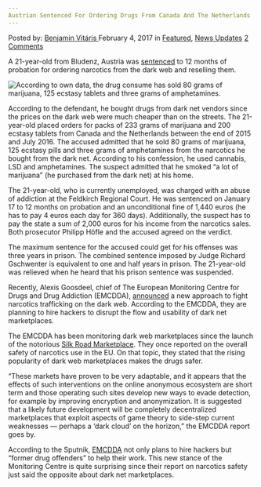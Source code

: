 ```yaml
---
Austrian Sentenced For Ordering Drugs From Canada And The Netherlands
---
```

<article class="post-listing post-17972 post type-post status-publish format-standard has-post-thumbnail hentry  tag-austrian tag-canada tag-netherlands tag-ordering tag-sentenced">
    <div class="post-inner">
        <span>Posted by: <a href="https://www.deepdotweb.com/author/benjaminvi/" title="">Benjamin Vitáris </a></span>
    <span>February 4, 2017</span>
    <span>in <a href="https://www.deepdotweb.com/category/deepdot-news/" rel="category tag">Featured</a>, <a href="https://www.deepdotweb.com/category/news-updates/" rel="category tag">News Updates</a></span>
    <span><a href="https://www.deepdotweb.com/2017/02/04/austrian-sentenced-ordering-drugs-canada-netherlands/#comments">2 Comments</a></span>
    </p>
    <div class="clear"></div>
    <div class="entry">
    <p>A 21-year-old from Bludenz, Austria was <a href="http://www.vol.at/postpakete-mit-rauschgift-aus-kanada-und-holland/5103194">sentenced</a> to 12 months of probation for ordering narcotics from the dark web and reselling them.</p>
    <p><img class="wp-image-17979 aligncenter" src="https://www.deepdotweb.com/wp-content/uploads/2017/01/according-to-own-data-the-drug-consume-has-sold-8.jpeg" alt="According to own data, the drug consume has sold 80 grams of marijuana, 125 ecstasy tablets and three grams of amphetamines." srcset="https://www.deepdotweb.com/wp-content/uploads/2017/01/according-to-own-data-the-drug-consume-has-sold-8.jpeg 650w, https://www.deepdotweb.com/wp-content/uploads/2017/01/according-to-own-data-the-drug-consume-has-sold-8-300x201.jpeg 300w, https://www.deepdotweb.com/wp-content/uploads/2017/01/according-to-own-data-the-drug-consume-has-sold-8-290x195.jpeg 290w" sizes="(max-width: 650px) 100vw, 650px" /></p>
    <p>According to the defendant, he bought drugs from dark net vendors since the prices on the dark web were much cheaper than on the streets. The 21-year-old placed orders for packs of 233 grams of marijuana and 200 ecstasy tablets from Canada and the Netherlands between the end of 2015 and July 2016. The accused admitted that he sold 80 grams of marijuana, 125 ecstasy pills and three grams of amphetamines from the narcotics he bought from the dark net. According to his confession, he used cannabis, LSD and amphetamines. The suspect admitted that he smoked “a lot of marijuana” (he purchased from the dark net) at his home.</p>
    <p>The 21-year-old, who is currently unemployed, was charged with an abuse of addiction at the Feldkirch Regional Court. He was sentenced on January 17 to 12 months on probation and an unconditional fine of 1,440 euros (he has to pay 4 euros each day for 360 days). Additionally, the suspect has to pay the state a sum of 2,000 euros for his income from the narcotics sales. Both prosecutor Philipp Höfle and the accused agreed on the verdict.</p>
    <p>The maximum sentence for the accused could get for his offenses was three years in prison. The combined sentence imposed by Judge Richard Gschwenter is equivalent to one and half years in prison. The 21-year-old was relieved when he heard that his prison sentence was suspended.</p>
    <p>Recently, Alexis Goosdeel, chief of The European Monitoring Centre for Drugs and Drug Addiction (EMCDDA), <a href="https://www.deepdotweb.com/2017/01/22/eu-hire-hackers-ex-drug-users-stop-darknet-drug-trafficking/">announced</a> a new approach to fight narcotics trafficking on the dark web. According to the EMCDDA, they are planning to hire hackers to disrupt the flow and usability of dark net marketplaces.</p>
    <p>The EMCDDA has been monitoring dark web marketplaces since the launch of the notorious <a href="https://www.deepdotweb.com/?s=silk+road">Silk Road Marketplace</a>. They once reported on the overall safety of narcotics use in the EU. On that topic, they stated that the rising popularity of dark web marketplaces makes the drugs safer.</p>
    <p>“These markets have proven to be very adaptable, and it appears that the effects of such interventions on the online anonymous ecosystem are short term and those operating such sites develop new ways to evade detection, for example by improving encryption and anonymization. It is suggested that a likely future development will be completely decentralized marketplaces that exploit aspects of game theory to side-step current weaknesses — perhaps a ‘dark cloud’ on the horizon,” the EMCDDA report goes by.</p>
    <p>According to the Sputnik, <a href="https://www.deepdotweb.com/?s=emcdda">EMCDDA</a> not only plans to hire hackers but “former drug offenders” to help their work. This new stance of the Monitoring Centre is quite surprising since their report on narcotics safety just said the opposite about dark net marketplaces.</p>
    </div>
    <span style="display:none"><a href="https://www.deepdotweb.com/tag/austrian/" rel="tag">austrian</a> <a href="https://www.deepdotweb.com/tag/canada/" rel="tag">canada</a> <a href="https://www.deepdotweb.com/tag/drugs/" rel="tag">drugs</a> <a href="https://www.deepdotweb.com/tag/netherlands/" rel="tag">netherlands</a> <a href="https://www.deepdotweb.com/tag/ordering/" rel="tag">ordering</a> <a href="https://www.deepdotweb.com/tag/sentenced/" rel="tag">sentenced</a></span> <span style="display:none" class="updated">2017-02-04</span>
    <div style="display:none" class="vcard author" itemprop="author" itemscope itemtype="http://schema.org/Person"><strong class="fn" itemprop="name"><a href="https://www.deepdotweb.com/author/benjaminvi/" title="Posts by Benjamin Vitáris" rel="author">Benjamin Vitáris</a></strong></div>
    </div>
</article>

